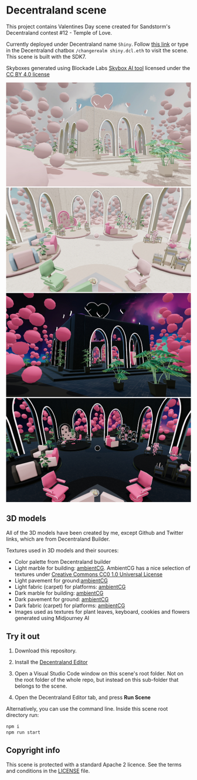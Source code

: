 # Decentraland scene

This project contains Valentines Day scene created for Sandstorm's Decentraland contest #12 - Temple of Love.

Currently deployed under Decentraland name `Shiny`. Follow [this link](https://play.decentraland.org/?realm=shiny.dcl.eth) or type in the Decentraland chatbox `/changerealm shiny.dcl.eth` to visit the scene. This scene is built with the SDK7.

Skyboxes generated using Blockade Labs [Skybox AI tool](https://skybox.blockadelabs.com/) licensed under the [CC BY 4.0 license](https://creativecommons.org/licenses/by/4.0/)

![Light temple from outside](screenshots/temple-light-outside.jpg)
![Light temple from inside](screenshots/temple-light-inside.jpg)
![Dark temple from outside](screenshots/temple-dark-outside.jpg)
![Dark temple from inside](screenshots/temple-dark-inside.jpg)

## 3D models

All of the 3D models have been created by me, except Github and Twitter links, which are from Decentraland Builder.

Textures used in 3D models and their sources:

- Color palette from Decentraland builder
- Light marble for building: [ambientCG](https://ambientcg.com/view?id=Marble019). AmbientCG has a nice selection of textures under [Creative Commons CC0 1.0 Universal License](https://docs.ambientcg.com/license/)
- Light pavement for ground:[ambientCG](https://ambientcg.com/view?id=PavingStones125A)
- Light fabric (carpet) for platforms: [ambientCG](https://ambientcg.com/view?id=Fabric062)
- Dark marble for building: [ambientCG](https://ambientcg.com/view?id=Marble016)
- Dark pavement for ground: [ambientCG](https://ambientcg.com/view?id=Tiles045)
- Dark fabric (carpet) for platforms: [ambientCG](https://ambientcg.com/view?id=Fabric042)
- Images used as textures for plant leaves, keyboard, cookies and flowers generated using Midjourney AI

## Try it out

1. Download this repository.

2. Install the [Decentraland Editor](https://docs.decentraland.org/creator/development-guide/sdk7/editor/)

3. Open a Visual Studio Code window on this scene's root folder. Not on the root folder of the whole repo, but instead on this sub-folder that belongs to the scene.

4. Open the Decentraland Editor tab, and press **Run Scene**

Alternatively, you can use the command line. Inside this scene root directory run:

```
npm i
npm run start
```

## Copyright info

This scene is protected with a standard Apache 2 licence. See the terms and conditions in the [LICENSE](/LICENSE) file.
